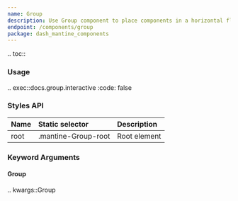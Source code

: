 ```yaml
---
name: Group
description: Use Group component to place components in a horizontal flex container.
endpoint: /components/group
package: dash_mantine_components
---
```


.. toc::

### Usage

.. exec::docs.group.interactive
    :code: false

### Styles API

| Name | Static selector     | Description  |
|:-----|:--------------------|:-------------|
| root | .mantine-Group-root | Root element |

### Keyword Arguments

#### Group

.. kwargs::Group
